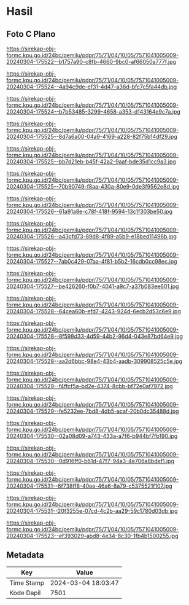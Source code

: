# Hasil

## Foto C Plano

https://sirekap-obj-formc.kpu.go.id/24bc/pemilu/pdpr/75/71/04/10/05/7571041005009-20240304-175522--b1757a90-c8fb-4660-9bc0-af66050a777f.jpg

https://sirekap-obj-formc.kpu.go.id/24bc/pemilu/pdpr/75/71/04/10/05/7571041005009-20240304-175524--4a94c9de-ef31-4d47-a36d-bfc7c5fa44db.jpg

https://sirekap-obj-formc.kpu.go.id/24bc/pemilu/pdpr/75/71/04/10/05/7571041005009-20240304-175524--b7b53485-3299-4658-a353-d143164e9c7a.jpg

https://sirekap-obj-formc.kpu.go.id/24bc/pemilu/pdpr/75/71/04/10/05/7571041005009-20240304-175525--8d7a6a00-04a9-4169-a228-82f75b14df29.jpg

https://sirekap-obj-formc.kpu.go.id/24bc/pemilu/pdpr/75/71/04/10/05/7571041005009-20240304-175525--bb7d21eb-b45f-42a2-9aaf-bde35d1cc9a3.jpg

https://sirekap-obj-formc.kpu.go.id/24bc/pemilu/pdpr/75/71/04/10/05/7571041005009-20240304-175525--70b90749-f8aa-430a-80e9-0de3f9562e8d.jpg

https://sirekap-obj-formc.kpu.go.id/24bc/pemilu/pdpr/75/71/04/10/05/7571041005009-20240304-175526--61a91a8e-c78f-418f-9594-13c1f303be50.jpg

https://sirekap-obj-formc.kpu.go.id/24bc/pemilu/pdpr/75/71/04/10/05/7571041005009-20240304-175526--a43cfd73-89d8-4f89-a5b9-e18bed11496b.jpg

https://sirekap-obj-formc.kpu.go.id/24bc/pemilu/pdpr/75/71/04/10/05/7571041005009-20240304-175527--7ab0c429-07aa-4f81-b5b2-16cdb0cc98ec.jpg

https://sirekap-obj-formc.kpu.go.id/24bc/pemilu/pdpr/75/71/04/10/05/7571041005009-20240304-175527--be426260-f0b7-4041-a9c7-a37b083ee601.jpg

https://sirekap-obj-formc.kpu.go.id/24bc/pemilu/pdpr/75/71/04/10/05/7571041005009-20240304-175528--64cea60b-efd7-4243-924d-6ecb2d53c6e9.jpg

https://sirekap-obj-formc.kpu.go.id/24bc/pemilu/pdpr/75/71/04/10/05/7571041005009-20240304-175528--8f598d33-4d59-44b2-96d4-043e87bd64e9.jpg

https://sirekap-obj-formc.kpu.go.id/24bc/pemilu/pdpr/75/71/04/10/05/7571041005009-20240304-175528--aa2d6bbc-98e4-43b4-aadb-309908525c5e.jpg

https://sirekap-obj-formc.kpu.go.id/24bc/pemilu/pdpr/75/71/04/10/05/7571041005009-20240304-175529--f4ffcf5a-bd2e-4374-8cbb-bf72e0af7972.jpg

https://sirekap-obj-formc.kpu.go.id/24bc/pemilu/pdpr/75/71/04/10/05/7571041005009-20240304-175529--fe5232ee-7bd8-4db5-acaf-20b0dc35488d.jpg

https://sirekap-obj-formc.kpu.go.id/24bc/pemilu/pdpr/75/71/04/10/05/7571041005009-20240304-175530--02a08d09-a743-433a-a7f6-b944bf7fb190.jpg

https://sirekap-obj-formc.kpu.go.id/24bc/pemilu/pdpr/75/71/04/10/05/7571041005009-20240304-175530--0d916ff0-b61d-47f7-94a3-4e706a8bdef1.jpg

https://sirekap-obj-formc.kpu.go.id/24bc/pemilu/pdpr/75/71/04/10/05/7571041005009-20240304-175531--6f738ff8-40ee-46a6-8a79-c5375521f107.jpg

https://sirekap-obj-formc.kpu.go.id/24bc/pemilu/pdpr/75/71/04/10/05/7571041005009-20240304-175531--20f3255e-07cd-4c2b-aa29-59c1780d03db.jpg

https://sirekap-obj-formc.kpu.go.id/24bc/pemilu/pdpr/75/71/04/10/05/7571041005009-20240304-175523--ef393029-abd8-4e34-8c30-1fb4b1500255.jpg


## Metadata

| Key        | Value               |
| ---------- | ------------------- |
| Time Stamp | 2024-03-04 18:03:47 |
| Kode Dapil | 7501                |



